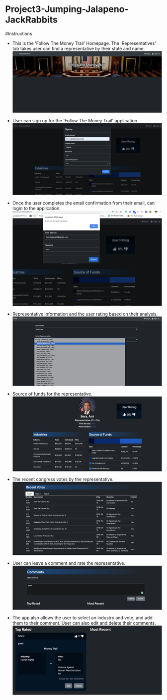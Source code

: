 # Project3-Jumping-Jalapeno-JackRabbits

#Instructions
* This is the 'Follow The Money Trail' Homepage. The 'Representatives' tab takes user can find a representative
  by their state and name.
![ResultImages](./screenshots/Home.png)

* User can sign up for the 'Follow The Money Trail' application.
![ResultImages](./screenshots/signup.png)

* Once the user completes the email confirmation from their email, can login to the application.
![ResultImages](./screenshots/login.png)

* Representative information and the user rating based on their analysis. 
![ResultImages](./screenshots/Representatives.png)

* Source of funds for the representative.
![ResultImages](./screenshots/Funds.png)

* The recent congress votes by the representative.
![ResultImages](./screenshots/RecentVotes.png)

* User can leave a comment and rate the representative.
![ResultImages](./screenshots/comment.png)

* The app also allows the user to select an industry and vote, and add them to their comment.
  User can also edit and delete their comments.
![ResultImages](./screenshots/topRated.png)


